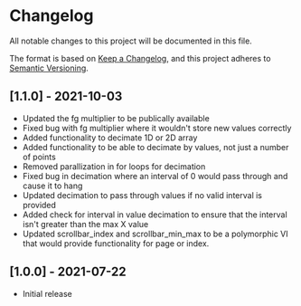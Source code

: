 # Changelog

All notable changes to this project will be documented in this file.

The format is based on [Keep a Changelog](https://keepachangelog.com/en/1.0.0/),
and this project adheres to [Semantic Versioning](https://semver.org/spec/v2.0.0.html).

## [1.1.0] - 2021-10-03

- Updated the fg multiplier to be publically available
- Fixed bug with fg multiplier where it wouldn't store new values correctly
- Added functionality to decimate 1D or 2D array
- Added functionality to be able to decimate by values, not just a number of points
- Removed parallization in for loops for decimation
- Fixed bug in decimation where an interval of 0 would pass through and cause it to hang
- Updated decimation to pass through values if no valid interval is provided
- Added check for interval in value decimation to ensure that the interval isn't greater than the max X value
- Updated scrollbar_index and scrollbar_min_max to be a polymorphic VI that would provide functionality for page or index.

## [1.0.0] - 2021-07-22

- Initial release
